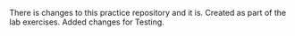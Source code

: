 There is changes to this practice repository and it is.
Created as part of the lab exercises.
Added changes for Testing.